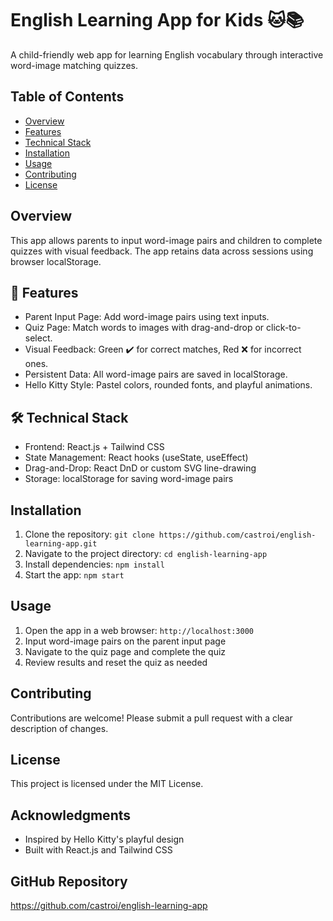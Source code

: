 
**English Learning App for Kids 🐱📚**
=======================

A child-friendly web app for learning English vocabulary through interactive word-image matching quizzes.

**Table of Contents**
-----------------

* [Overview](#overview)
* [Features](#features)
* [Technical Stack](#technical-stack)
* [Installation](#installation)
* [Usage](#usage)
* [Contributing](#contributing)
* [License](#license)

**Overview**
------------

This app allows parents to input word-image pairs and children to complete quizzes with visual feedback. The app retains data across sessions using browser localStorage.

**🎯 Features**
------------

* Parent Input Page: Add word-image pairs using text inputs.
* Quiz Page: Match words to images with drag-and-drop or click-to-select.
* Visual Feedback: Green ✔️ for correct matches, Red ❌ for incorrect ones.
* Persistent Data: All word-image pairs are saved in localStorage.
* Hello Kitty Style: Pastel colors, rounded fonts, and playful animations. 

**🛠️ Technical Stack**
-----------------

* Frontend: React.js + Tailwind CSS
* State Management: React hooks (useState, useEffect)
* Drag-and-Drop: React DnD or custom SVG line-drawing
* Storage: localStorage for saving word-image pairs

**Installation**
------------

1. Clone the repository: `git clone https://github.com/castroi/english-learning-app.git`
2. Navigate to the project directory: `cd english-learning-app`
3. Install dependencies: `npm install`
4. Start the app: `npm start`

**Usage**
-----

1. Open the app in a web browser: `http://localhost:3000`
2. Input word-image pairs on the parent input page
3. Navigate to the quiz page and complete the quiz
4. Review results and reset the quiz as needed

**Contributing**
------------

Contributions are welcome! Please submit a pull request with a clear description of changes.

**License**
-------

This project is licensed under the MIT License.

**Acknowledgments**
---------------

* Inspired by Hello Kitty's playful design
* Built with React.js and Tailwind CSS

**GitHub Repository**
-------------------

https://github.com/castroi/english-learning-app
